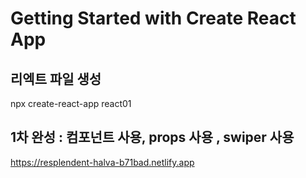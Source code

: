 # Getting Started with Create React App

## 리엑트 파일 생성
npx create-react-app react01  

## 1차 완성 : 컴포넌트 사용, props 사용 , swiper 사용
https://resplendent-halva-b71bad.netlify.app